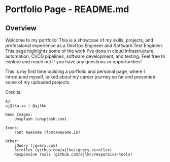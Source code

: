 # Portfolio Page - README.md

## Overview

Welcome to my portfolio! This is a showcase of my skills, projects, and professional experience as a DevOps Engineer and Software Test Engineer. This page highlights some of the work I’ve done in cloud infrastructure, automation, CI/CD pipelines, software development, and testing. Feel free to explore and reach out if you have any questions or opportunities!



This is my first time building a portfolio and personal page, where I introduced myself, 
talked about my career journey so far and presented some of my uploaded projects.

Credits:

	AJ
	aj@lkn.io | @ajlkn

	Demo Images:
		Unsplash (unsplash.com)

	Icons:
		Font Awesome (fontawesome.io)

	Other:
		jQuery (jquery.com)
		Scrollex (github.com/ajlkn/jquery.scrollex)
		Responsive Tools (github.com/ajlkn/responsive-tools)